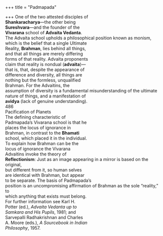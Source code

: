 +++
title = "Padmapada"

+++
One of the two attested disciples of  
**Shankaracharya**—the other being  
**Sureshvara**—and the founder of the  
**Vivarana** school of **Advaita Vedanta**.  
The Advaita school upholds a philosophical position known as monism,  
which is the belief that a single Ultimate  
Reality, **Brahman**, lies behind all things,  
and that all things are merely differing  
forms of that reality. Advaita proponents  
claim that reality is nondual (**advaita**)—  
that is, that, despite the appearance of  
difference and diversity, all things are  
nothing but the formless, unqualified  
Brahman. For the Advaitins, the  
assumption of diversity is a fundamental misunderstanding of the ultimate  
nature of things, and a manifestation of  
**avidya** (lack of genuine understanding).  
486  
Pacification of Planets  
The defining characteristic of  
Padmapada’s Vivarana school is that he  
places the locus of ignorance in  
Brahman, in contrast to the **Bhamati**  
school, which placed it in the individual.  
To explain how Brahman can be the  
locus of ignorance the Vivarana  
Advaitins invoke the theory of  
**Reflectionism**: Just as an image appearing in a mirror is based on the original,  
but different from it, so human selves  
are identical with Brahman, but appear  
to be separate. The basis of Padmapada’s  
position is an uncompromising affirmation of Brahman as the sole “reality,” to  
which anything that exists must belong.  
For further information see Karl H.  
Potter (ed.), *Advaita Vedanta up to*  
*Samkara and His Pupils*, 1981; and  
Sarvepalli Radhakrishnan and Charles  
A. Moore (eds.), *A Sourcebook in Indian*  
*Philosophy*, 1957.